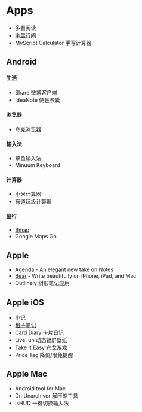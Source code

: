 # Apps

* 多看阅读
* [字里行间](https://zi.com/)
* MyScript Calculator 手写计算器

## Android

#### 生活

* Share 微博客户端
* IdeaNote 便签胶囊

#### 浏览器

* 夸克浏览器

#### 输入法

* 章鱼输入法
* Minuum Keyboard

#### 计算器

* 小米计算器
* 有道超级计算器

#### 出行

* [Bmap](http://www.bmap.top/)
* Google Maps Go

## Apple

* [Agenda](https://agenda.com/) - An elegant new take on Notes
* [Bear](http://www.bear-writer.com/) - Write beautifully on iPhone, iPad, and Mac
* Outlinely 树形笔记应用

## Apple iOS

* 小记
* [格子笔记](https://note.sumi.io/)
* [Card Diary](https://carddiary.me) 卡片日记
* LiveFun 动态锁屏壁纸
* Take It Easy 宾戈游戏
* Price Tag 降价/限免提醒

## Apple Mac

* Android tool for Mac
* Dr. Unarchiver 解压缩工具
* isHUD 一键切换输入法

